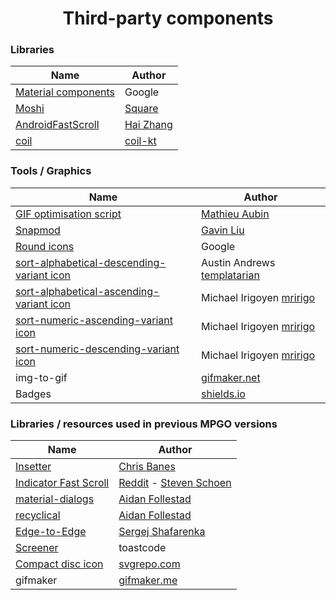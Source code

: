 <h1 align="center">Third-party components</h1>


### Libraries

| Name                                                        | Author                  |
| ----------------------------------------------------------- | ------------------------- |
| [Material components](https://github.com/material-components/material-components-android) | Google
| [Moshi](https://github.com/square/moshi) | [Square](https://square.github.io/)
| [AndroidFastScroll](https://github.com/zhanghai/AndroidFastScroll) | [Hai Zhang](https://github.com/zhanghai)
| [coil](https://github.com/coil-kt/coil) | [coil-kt](https://github.com/coil-kt)


### Tools / Graphics

| Name                                                        | Author                  |
| ----------------------------------------------------------- | ------------------------- |
| [GIF optimisation script](https://github.com/mathieu-aubin/tempgif) | [Mathieu Aubin](https://github.com/mathieu-aubin)
| [Snapmod](https://play.google.com/store/apps/details?id=cn.gavinliu.snapmod) | [Gavin Liu](https://play.google.com/store/apps/developer?id=Gavin+Liu)
| [Round icons](https://material.io/tools/icons/?style=round)|Google
| [sort-alphabetical-descending-variant icon](https://materialdesignicons.com/icon/sort-alphabetical-descending-variant) | Austin Andrews [templatarian](https://twitter.com/templarian)
| [sort-alphabetical-ascending-variant icon](https://materialdesignicons.com/icon/sort-alphabetical-ascending-variant) | Michael Irigoyen [mririgo](https://twitter.com/mririgo)
| [sort-numeric-ascending-variant icon](https://materialdesignicons.com/icon/sort-numeric-ascending-variant) | Michael Irigoyen [mririgo](https://twitter.com/mririgo)
| [sort-numeric-descending-variant icon](https://materialdesignicons.com/icon/sort-numeric-descending-variant) | Michael Irigoyen [mririgo](https://twitter.com/mririgo)
| img-to-gif | [gifmaker.net](https://www.gifmaker.net/)
| Badges | [shields.io](https://shields.io/)


### Libraries / resources used in previous MPGO versions

| Name                                                        | Author                  |
| ----------------------------------------------------------- | ------------------------- |
| [Insetter](https://github.com/chrisbanes/insetter) | [Chris Banes](https://github.com/chrisbanes)
| [Indicator Fast Scroll](https://github.com/reddit/IndicatorFastScroll) | [Reddit](https://github.com/reddit) - [Steven Schoen](https://github.com/DSteve595)
| [material-dialogs](https://github.com/afollestad/material-dialogs) | [Aidan Follestad](https://github.com/afollestad)
| [recyclical](https://github.com/afollestad/recyclical) | [Aidan Follestad](https://github.com/afollestad)
| [Edge-to-Edge](https://github.com/beworker/edge-to-edge) | [Sergej Shafarenka](https://github.com/beworker)
| [Screener](https://forum.xda-developers.com/t/app-4-0-screener.3605029/) | toastcode
| [Compact disc icon](https://www.svgrepo.com/svg/181020/compact-disc-music) | [svgrepo.com](https://www.svgrepo.com)
| gifmaker | [gifmaker.me](https://gifmaker.me/)
